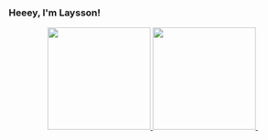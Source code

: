 ### Heeey, I'm Laysson!

<!--
**layssonsantos/layssonsantos** is a ✨ _special_ ✨ repository because its `README.md` (this file) appears on your GitHub profile.

Here are some ideas to get you started:

- 🌱 I’m currently learning C and Python
- 😄 Pronouns: him/his
--><div align="center">
  <a href="https://github.com/layssonsantos">
  <img height="180em" src="https://github-readme-stats.vercel.app/api?username=layssonsantos&show_icons=true&theme=dracula&include_all_commits=true&count_private=true"/>
  <img height="180em" src="https://github-readme-stats.vercel.app/api/top-langs/?username=layssonsantos&layout=compact&langs_count=7&theme=radical"/>
  <img height="180em" src"https://github-readme-stats.vercel.app/api?layssonsantos=anuraghazra&show_icons=true"/>

</div>
